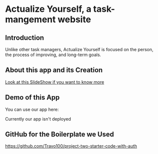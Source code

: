 ﻿# Actualize Yourself, a task-mangement website

## Introduction

Unlike other task managers, Actualize Yourself is focused on the person, the process of improving, and long-term goals.


## About this app and its Creation

[Look at this SlideShow if you want to know more](https://docs.google.com/presentation/d/1e3iIwHryFfxXf5ILpzLuMN0F3iK7SFhL08AH5aXK-rQ/edit#slide=id.p)

## Demo of this App

You can use our app here:

Currently our app isn't deployed

## GitHub for the Boilerplate we Used

https://github.com/Travo100/project-two-starter-code-with-auth
